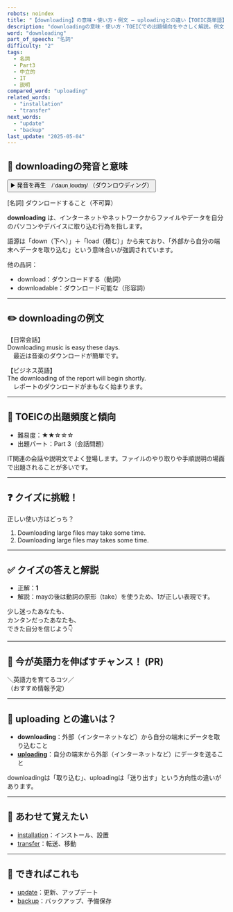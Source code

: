 ```yaml
---
robots: noindex
title: "【downloading】の意味・使い方・例文 ― uploadingとの違い【TOEIC英単語】"
description: "downloadingの意味・使い方・TOEICでの出題傾向をやさしく解説。例文・クイズ付きでuploadingとの違いもわかりやすく学べます。"
word: "downloading"
part_of_speech: "名詞"
difficulty: "2"
tags:
  - 名詞
  - Part3
  - 中立的
  - IT
  - 説明
compared_word: "uploading"
related_words:
  - "installation"
  - "transfer"
next_words:
  - "update"
  - "backup"
last_update: "2025-05-04"
---
```


## 🔰 downloadingの発音と意味

<button class="play-audio" onclick="playTTS('downloading')">
  <span class="play-audio-main">
    ▶️ 発音を再生　/ˈdaʊnˌloʊdɪŋ/
  </span>
  <span class="play-audio-sub">
    （ダウンロウディング）
  </span>
</button>

[名詞] ダウンロードすること（不可算）

**downloading** は、インターネットやネットワークからファイルやデータを自分のパソコンやデバイスに取り込む行為を指します。

語源は「down（下へ）」＋「load（積む）」から来ており、「外部から自分の端末へデータを取り込む」という意味合いが強調されています。

他の品詞：  
- download：ダウンロードする（動詞）
- downloadable：ダウンロード可能な（形容詞）

---

## ✏️ downloadingの例文

【日常会話】  
Downloading music is easy these days.  
　最近は音楽のダウンロードが簡単です。

【ビジネス英語】  
The downloading of the report will begin shortly.  
　レポートのダウンロードがまもなく始まります。

---

## 🎯 TOEICの出題頻度と傾向

- 難易度：★★☆☆☆
- 出題パート：Part 3（会話問題）

IT関連の会話や説明文でよく登場します。ファイルのやり取りや手順説明の場面で出題されることが多いです。

---

## ❓ クイズに挑戦！

正しい使い方はどっち？

1. Downloading large files may take some time.  
2. Downloading large files may takes some time.

---

## ✅ クイズの答えと解説

- 正解：**1**
- 解説：mayの後は動詞の原形（take）を使うため、1が正しい表現です。

少し迷ったあなたも、  
カンタンだったあなたも、  
できた自分を信じよう👇️

---

## 🚀 今が英語力を伸ばすチャンス！ (PR)

<div class="info-center">
＼英語力を育てるコツ／<br>  
（おすすめ情報予定）
</div>

---

## 🤔  uploading との違いは？

- **downloading**：外部（インターネットなど）から自分の端末にデータを取り込むこと
- **[uploading](/uploading)**：自分の端末から外部（インターネットなど）にデータを送ること

downloadingは「取り込む」、uploadingは「送り出す」という方向性の違いがあります。

---

## 🧩 あわせて覚えたい

- [installation](/installation)：インストール、設置
- [transfer](/transfer)：転送、移動

---

## 📖 できればこれも

- [update](/update)：更新、アップデート
- [backup](/backup)：バックアップ、予備保存

<!-- cvid: aid49_bid04 -->
